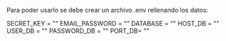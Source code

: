 Para poder usarlo se debe crear un archivo .env rellenando los datos:


SECRET_KEY = ""
EMAIL_PASSWORD = ""
DATABASE = ""
HOST_DB = ""
USER_DB = ""
PASSWORD_DB = ""
PORT_DB= ""
